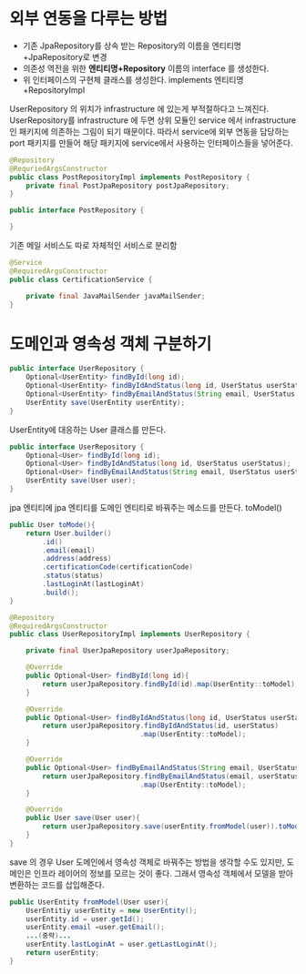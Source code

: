 # 외부 연동을 다루는 방법 

- 기존 JpaRepository를 상속 받는 Repository의 이름을 엔티티명+JpaRepository로 변경
- 의존성 역전을 위한  **엔티티명+Repository** 이름의 interface 를 생성한다. 
- 위 인터페이스의 구현체 클래스를 생성한다. implements 엔티티명+RepositoryImpl

UserRepository 의 위치가 infrastructure 에 있는게 부적절하다고 느껴진다. UserRepository를 infrastructure 에 두면 상위 모듈인 service 에서 infrastructure 인 패키지에 의존하는 그림이 되기 때문이다. 따라서 service에 외부 연동을 담당하는 port 패키지를 만들어 해당 패키지에 service에서 사용하는 인터페이스들을 넣어준다. 

```java 
@Repository
@RequriedArgsConstructor
public class PostRepositoryImpl implements PostRepository { 
	private final PostJpaRepository postJpaRepository;
}
```

```java 
public interface PostRepository { 

}
```


기존 메일 서비스도 따로 자체적인 서비스로 분리함
```java
@Service 
@RequiredArgsConstructor
public class CertificationService {

	private final JavaMailSender javaMailSender;
}
```

# 도메인과 영속성 객체 구분하기

```java
public interface UserRepository {
	Optional<UserEntity> findById(long id);
	Optional<UserEntity> findByIdAndStatus(long id, UserStatus userStatus);
	Optional<UserEntity> findByEmailAndStatus(String email, UserStatus userStatus);
	UserEntity save(UserEntity userEntity);
}
```

UserEntity에 대응하는 User 클래스를 만든다. 

```java
public interface UserRepository {
	Optional<User> findById(long id);
	Optional<User> findByIdAndStatus(long id, UserStatus userStatus);
	Optional<User> findByEmailAndStatus(String email, UserStatus userStatus);
	UserEntity save(User user);
}
```

jpa 엔티티에 jpa 엔티티를 도메인 엔티티로 바꿔주는 메소드를 만든다. toModel()
```java
public User toMode(){
	return User.builder()
		.id()
		.email(email)
		.address(address)
		.certificationCode(certificationCode)
		.status(status)
		.lastLoginAt(lastLoginAt)
		.build();
}
```

```java 
@Repository 
@RequiredArgsConstructor
public class UserRepositoryImpl implements UserRepository {

	private final UserJpaRepository userJpaRepository;

	@Override
	public Optional<User> findById(long id){
		return userJpaRepository.findById(id).map(UserEntity::toModel);
	}

	@Override
	public Optional<User> findByIdAndStatus(long id, UserStatus userStatus){
		return userJpaRepository.findByIdAndStatus(id, userStatus)
								.map(UserEntity::toModel);
	}

	@Override
	public Optional<User> findByEmailAndStatus(String email, UserStatus userStatus){
		return userJpaRepository.findByEmailAndStatus(email, userStatus)
								.map(UserEntity::toModel);
	}

	@Override
	public User save(User user){
		return userJpaRepository.save(userEntity.fromModel(user)).toModel();
	}
}
```


save 의 경우 User 도메인에서 영속성 객체로 바꿔주는 방법을 생각할 수도 있지만, 도메인은 인프라 레이어의 정보를 모르는 것이 좋다. 그래서 영속성 객체에서 모델을 받아 변환하는 코드를 삽입해준다. 

```java 
public UserEntity fromModel(User user){
	UserEntitiy userEntity = new UserEntity();
	userEntity.id = user.getId();
	userEntity.email =user.getEmail();
	...(중략)...
	userEntity.lastLoginAt = user.getLastLoginAt();
	return userEntity;
}
```